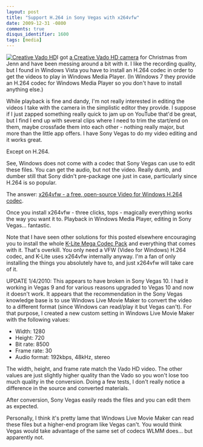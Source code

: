 ```yaml
---
layout: post
title: "Support H.264 in Sony Vegas with x264vfw"
date: 2009-12-31 -0800
comments: true
disqus_identifier: 1600
tags: [media]
---
```

[![Creative Vado
HD](http://ecx.images-amazon.com/images/I/31vF3J7gDML._AA200_.jpg "Creative Vado HD")](http://www.amazon.com/gp/product/B001LK8P14?ie=UTF8&amp;tag=mhsvortex&amp;linkCode=as2&amp;camp=1789&amp;creative=390957&amp;creativeASIN=B001LK8P14)I
got [a Creative Vado HD
camera](http://www.amazon.com/gp/product/B001LK8P14?ie=UTF8&tag=mhsvortex&linkCode=as2&camp=1789&creative=390957&creativeASIN=B001LK8P14)
for Christmas from Jenn and have been messing around a bit with it. I
like the recording quality, but I found in Windows Vista you have to
install an H.264 codec in order to get the videos to play in Windows
Media Player. (In Windows 7 they provide an H.264 codec for Windows
Media Player so you don't have to install anything else.)

While playback is fine and dandy, I'm not really interested in editing
the videos I take with the camera in the simplistic editor they provide.
I suppose if I just zapped something really quick to jam up on YouTube
that'd be great, but I find I end up with several clips where I need to
trim the start/end on them, maybe crossfade them into each other -
nothing really major, but more than the little app offers. I have Sony
Vegas to do my video editing and it works great.

Except on H.264.

See, Windows does not come with a codec that Sony Vegas can use to edit
these files. You can get the audio, but not the video. Really dumb, and
dumber still that Sony didn't pre-package one just in case, particularly
since H.264 is so popular.

The answer: [x264vfw - a free, open-source Video for Windows H.264
codec](http://x264vfw.sourceforge.net/).

Once you install x264vfw - three clicks, tops - magically everything
works the way you want it to. Playback in Windows Media Player, editing
in Sony Vegas... fantastic.

Note that I have seen other solutions for this posted elsewhere
encouraging you to install the whole [K-Lite Mega Codec
Pack](http://www.codecguide.com/download_kl.htm) and everything that
comes with it. That's overkill. You only need a VFW (Video for Windows)
H.264 codec, and K-Lite uses x264vfw internally anyway. I'm a fan of
only installing the things you absolutely have to, and just x264vfw will
take care of it.

UPDATE 1/4/2010: This appears to have broken in Sony Vegas 10. I had it
working in Vegas 9 and for various reasons upgraded to Vegas 10 and now
it doesn't work. It appears that the recommendation in the Sony Vegas
knowledge base is to use Windows Live Movie Maker to convert the video
to a different format (since Windows can read/play it but Vegas can't).
For that purpose, I created a new custom setting in Windows Live Movie
Maker with the following values:

-   Width: 1280
-   Height: 720
-   Bit rate: 8500
-   Frame rate: 30
-   Audio format: 192kbps, 48kHz, stereo

The width, height, and frame rate match the Vado HD video. The other
values are just slightly higher quality than the Vado so you won't lose
too much quality in the conversion. Doing a few tests, I don't really
notice a difference in the source and converted materials.

After conversion, Sony Vegas easily reads the files and you can edit
them as expected.

Personally, I think it's pretty lame that Windows Live Movie Maker can
read these files but a higher-end program like Vegas can't. You would
think Vegas would take advantage of the same set of codecs WLMM does...
but apparently not.

